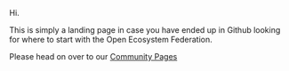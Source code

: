 Hi.

This is simply a landing page in case you have ended up in Github looking for where to start with the Open Ecosystem Federation.

Please head on over to our [Community Pages](https://open-ecosystem-federation.github.io)
